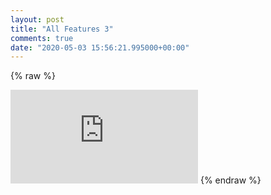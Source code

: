 ```yaml
---
layout: post
title: "All Features 3"
comments: true
date: "2020-05-03 15:56:21.995000+00:00"
---
```

{% raw %}
<iframe id="myIframe" style="border:none;" src="https://crashlaker.github.io/assets/posts_iframe/sqQw-tO_U.html"></iframe>
<script>
setTimeout(() => {let myiframe = iFrameResize({ 
                    log: false, 
                    enablePublicMethods: true,
                    onResized: function (messageData){
                        console.log('resized', messageData);
                        console.log(myiframe);
                    }
                }, '#myIframe'); }, 1000)
</script>
{% endraw %}
    